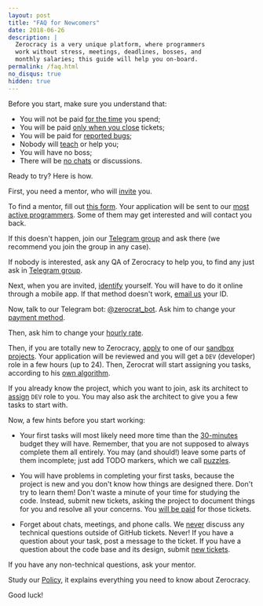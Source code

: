 ```yaml
---
layout: post
title: "FAQ for Newcomers"
date: 2018-06-26
description: |
  Zerocracy is a very unique platform, where programmers
  work without stress, meetings, deadlines, bosses, and
  monthly salaries; this guide will help you on-board.
permalink: /faq.html
no_disqus: true
hidden: true
---
```


Before you start, make sure you understand that:

  * You will not be paid [for the time](https://www.yegor256.com/2015/07/21/hourly-pay-modern-slavery.html) you spend;
  * You will be paid [only when you close](https://www.yegor256.com/2018/01/09/micro-budgeting.html) tickets;
  * You will be paid for [reported bugs](https://www.yegor256.com/2018/02/06/where-to-find-more-bugs.html);
  * Nobody will [teach](https://www.yegor256.com/2015/02/16/it-is-not-a-school.html) or help you;
  * You will have no boss;
  * There will be [no chats](https://www.yegor256.com/2014/10/07/stop-chatting-start-coding.html) or discussions.

Ready to try? Here is how.

<!--more-->

First, you need a mentor, who will [invite](/policy.html#1) you.

To find a mentor, fill out [this form](https://www.0crat.com/join).
Your application will be sent to our [most active programmers](https://www.0crat.com/team).
Some of them may get interested and will contact you back.

If this doesn't happen, join our [Telegram group](https://t.me/zerocracy) and ask there
(we recommend you join the group in any case).

If nobody is interested, ask any QA of Zerocracy to help you, to find any just ask in 
[Telegram group](https://t.me/zerocracy).

Next, when you are invited, [identify](https://www.0crat.com/identify) yourself.
You will have to do it online through a mobile app.
If that method doesn't work, [email us](mailto:identity@zerocracy.com) your ID.

Now, talk to our Telegram bot: [@zerocrat_bot](https://t.me/zerocrat_bot).
Ask him to change your [payment method](/policy.html#20).

Then, ask him to change your [hourly rate](/policy.html#16).

Then, if you are totally new to Zerocracy, [apply](/policy.html#2) to one of our
[sandbox projects](https://www.0crat.com/board).
Your application will be reviewed and you will get
a `DEV` (developer) role in a few hours (up to 24). Then, Zerocrat
will start assigning you tasks, according to his [own algorithm](/policy.html#3).

If you already know the project, which you want to join, ask its architect
to [assign](/policy.html#13) `DEV` role to you. You may also ask the architect to give
you a few tasks to start with.

Now, a few hints before you start working:

  * Your first tasks will most likely need more time than the
    [30-minutes](/policy.html#4)
    budget they will have. Remember, that you are not supposed to always
    complete them all entirely. You may (and should!) leave some parts of them
    incomplete; just add TODO markers, which we call
    [puzzles](https://www.yegor256.com/2010/03/04/pdd.html).

  * You will have problems in completing your first tasks, because
    the project is new and you don't know how things are designed there.
    Don't try to learn them! Don't waste a minute of your time for studying
    the code. Instead, submit new tickets, asking the project to document
    things for you and resolve all your concerns. You
    [will be paid](/policy.html#29) for those tickets.

  * Forget about chats, meetings, and phone calls. We
    [never](https://www.yegor256.com/2014/10/07/stop-chatting-start-coding.html)
    discuss any technical questions outside of GitHub tickets. Never! If you
    have a question about your task, post a message to the ticket. If you have
    a question about the code base and its design, submit
    [new tickets](https://www.yegor256.com/2018/04/24/right-way-to-report-bugs.html).

If you have any non-technical questions, ask your mentor.

Study our [Policy](/policy.html), it explains everything you need to know about Zerocracy.

Good luck!
